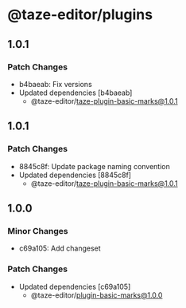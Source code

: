 # @taze-editor/plugins

## 1.0.1

### Patch Changes

- b4baeab: Fix versions
- Updated dependencies [b4baeab]
  - @taze-editor/taze-plugin-basic-marks@1.0.1

## 1.0.1

### Patch Changes

- 8845c8f: Update package naming convention
- Updated dependencies [8845c8f]
  - @taze-editor/taze-plugin-basic-marks@1.0.1

## 1.0.0

### Minor Changes

- c69a105: Add changeset

### Patch Changes

- Updated dependencies [c69a105]
  - @taze-editor/plugin-basic-marks@1.0.0
